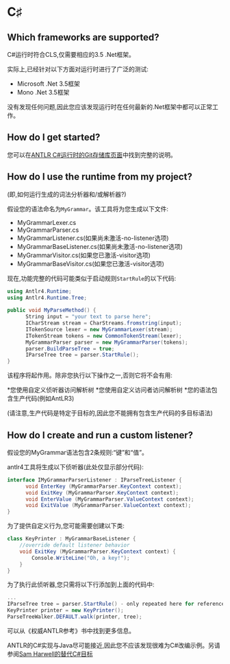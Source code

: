 # C&sharp;

## Which frameworks are supported?

C#运行时符合CLS,仅需要相应的3.5 .Net框架。

实际上,已经针对以下方面对运行时进行了广泛的测试:

* Microsoft .Net 3.5框架
* Mono .Net 3.5框架

没有发现任何问题,因此您应该发现运行时在任何最新的.Net框架中都可以正常工作。

## How do I get started?

您可以在[ANTLR C#运行时的Git存储库页面](https://github.com/antlr/antlr4/tree/master/runtime/CSharp)中找到完整的说明。
 
## How do I use the runtime from my project?

(即,如何运行生成的词法分析器和/或解析器?)

假设您的语法命名为`MyGrammar`。该工具将为您生成以下文件:

* MyGrammarLexer.cs
* MyGrammarParser.cs
* MyGrammarListener.cs(如果尚未激活-no-listener选项)
* MyGrammarBaseListener.cs(如果尚未激活-no-listener选项)
* MyGrammarVisitor.cs(如果您已激活-visitor选项)
* MyGrammarBaseVisitor.cs(如果您已激活-visitor选项)

现在,功能完整的代码可能类似于启动规则`StartRule`的以下代码:

```csharp
using Antlr4.Runtime;
using Antlr4.Runtime.Tree;
     
public void MyParseMethod() {
      String input = "your text to parse here";
      ICharStream stream = CharStreams.fromstring(input);
      ITokenSource lexer = new MyGrammarLexer(stream);
      ITokenStream tokens = new CommonTokenStream(lexer);
      MyGrammarParser parser = new MyGrammarParser(tokens);
      parser.BuildParseTree = true;
      IParseTree tree = parser.StartRule();
}
```

该程序将起作用。除非您执行以下操作之一,否则它将不会有用:

*您使用自定义侦听器访问解析树
*您使用自定义访问者访问解析树
*您的语法包含生产代码(例如AntLR3)

(请注意,生产代码是特定于目标的,因此您不能拥有包含生产代码的多目标语法)
 
## How do I create and run a custom listener?

假设您的MyGrammar语法包含2条规则:“键”和“值”。

antlr4工具将生成以下侦听器(此处仅显示部分代码): 

```csharp
interface IMyGrammarParserListener : IParseTreeListener {
      void EnterKey (MyGrammarParser.KeyContext context);
      void ExitKey (MyGrammarParser.KeyContext context);
      void EnterValue (MyGrammarParser.ValueContext context);
      void ExitValue (MyGrammarParser.ValueContext context);
}
```
 
为了提供自定义行为,您可能需要创建以下类:
 
```csharp
class KeyPrinter : MyGrammarBaseListener {
    //override default listener behavior
    void ExitKey (MyGrammarParser.KeyContext context) {
        Console.WriteLine("Oh, a key!");
    }
}
```
   
为了执行此侦听器,您只需将以下行添加到上面的代码中:
 
 
```csharp
...
IParseTree tree = parser.StartRule() - only repeated here for reference
KeyPrinter printer = new KeyPrinter();
ParseTreeWalker.DEFAULT.walk(printer, tree);
```
        
可以从《权威ANTLR参考》书中找到更多信息。

ANTLR的C#实现与Java尽可能接近,因此您不应该发现很难为C#改编示例。另请参阅[Sam Harwell的替代C#目标](https://github.com/tunnelvisionlabs/antlr4cs)